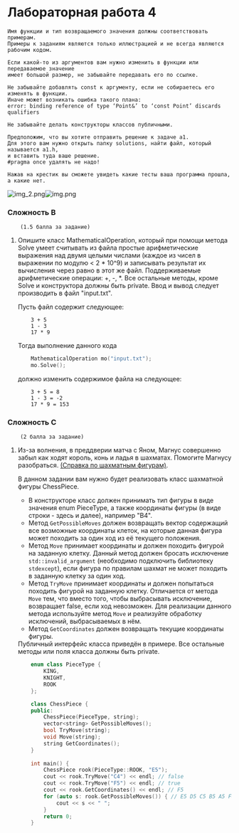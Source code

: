 # Лабораторная работа 4

    Имя функции и тип возвращаемого значения должны соответствовать примерам.
    Примеры к заданиям являются только иллюстрацией и не всегда являются рабочим кодом.

    Если какой-то из аргументов вам нужно изменить в функции или передаваемое значение
    имеет большой размер, не забывайте передавать его по ссылке. 

    Не забывайте добавлять const к аргументу, если не собираетесь его изменять в функции.
    Иначе может возникать ошибка такого плана:
    error: binding reference of type ‘Point&’ to ‘const Point’ discards qualifiers

    Не забывайте делать конструкторы классов публичными.

```
Предположим, что вы хотите отправить решение к задаче а1.
Для этого вам нужно открыть папку solutions, найти файл, который называется a1.h,
и вставить туда ваше решение. 
#pragma once удалять не надо!
```
```
Нажав на крестик вы сможете увидеть какие тесты ваша программа прошла, а какие нет.
```
![img_2.png](images/img_2.png)![img.png](images/img.png)

### Сложность B
        (1.5 балла за задание)

<ol>
<li>
Опишите класс MathematicalOperation, который при помощи метода Solve умеет cчитывать из файла 
простые арифметические выражения над двумя целыми числами (каждое из чисел в выражении по модулю < 2 * 10^9) и записывать результат их вычисления через
равно в этот же файл. Поддерживаемые арифметические операции: +, -, *. Все остальные методы, кроме Solve и конструктора
должны быть private. Ввод и вывод следует производить в файл "input.txt".

Пусть файл содержит следующее:

```
    3 + 5
    1 - 3
    17 * 9
```

Тогда выполнение данного кода

```c++
    MathematicalOperation mo("input.txt"); 
    mo.Solve();
```

должно изменить содержимое файла на следующее:

```
    3 + 5 = 8
    1 - 3 = -2
    17 * 9 = 153
```
</li>

</ol>



### Сложность C
        (2 балла за задание)

<ol>
<li>
Из-за волнения, в преддверии матча с Яном, Магнус совершенно забыл как ходят король, конь и ладья в шахматах. Помогите Магнусу разобраться.
<a href="https://ru.wikipedia.org/wiki/%D0%A8%D0%B0%D1%85%D0%BC%D0%B0%D1%82%D0%BD%D1%8B%D0%B5_%D1%84%D0%B8%D0%B3%D1%83%D1%80%D1%8B">(Справка по шахматным фигурам)</a>.

В данном задании вам нужно будет реализовать класс шахматной фигуры ChessPiece. 
<ul>
<li>В конструкторе класс должен принимать тип фигуры в виде значения enum PieceType, а также координаты фигуры (в виде строки - здесь и далее), например "B4".</li>
<li>Метод <code>GetPossibleMoves</code> должен возвращать вектор содержащий все возможные координаты клеток,
на которые данная фигура может походить за один ход из её текущего положения.</li>
<li>Метод <code>Move</code> принимает координаты и должен походить фигурой на заданную клетку.
Данный метод должен бросать исключение <code>std::invalid_argument</code> (необходимо подключить библиотеку <code>stdexcept</code>), 
если фигура по правилам шахмат не может походить в заданную клетку за один ход.</li>
<li>Метод <code>TryMove</code> принимает координаты и должен попытаться походить фигурой 
    на заданную клетку. Отличается от метода <code>Move</code> тем, что вместо того, чтобы выбрасывать исключение, возвращает false, если ход невозможен.
Для реализации данного метода используйте метод <code>Move</code> и реализуйте обработку исключений,
выбрасываемых в нём.</li>
<li>Метод <code>GetCoordinates</code> должен возвращать текущие координаты фигуры. </li>
</ul>
Публичный интерфейс класса приведён в примере. Все остальные методы или поля класса должны быть private.

```c++
    enum class PieceType {
        KING,
        KNIGHT,
        ROOK
    };

    class ChessPiece {
    public:
        ChessPiece(PieceType, string);
        vector<string> GetPossibleMoves();
        bool TryMove(string);
        void Move(string);
        string GetCoordinates();
    }
    
    int main() {
        ChessPiece rook(PieceType::ROOK, "E5");
        cout << rook.TryMove("C4") << endl; // false
        cout << rook.TryMove("F5") << endl; // true
        cout << rook.GetCoordinates() << endl; // F5
        for (auto s: rook.GetPossibleMoves()) { // E5 D5 C5 B5 A5 F4 F3 F2 F1 F6 F7 F8 G5 H5
            cout << s << " ";
        }
        return 0;
    }
```
</li>

</ol>
